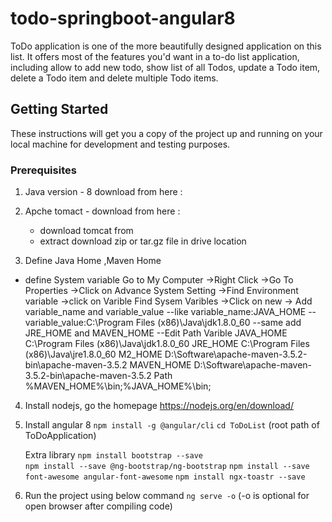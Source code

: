 # todo-springboot-angular8
ToDo application is one of the more beautifully designed application on this list. It offers most of the features you'd want in a to-do list application, including allow to add new todo, show list of all Todos, update a Todo item, delete a Todo item and delete multiple Todo items.

## Getting Started

These instructions will get you a copy of the project up and running on your local machine for development and testing purposes.

### Prerequisites

1. Java version - 8  download from  here : 
2. Apche tomact -  download from  here : 
	- download  tomcat from 
	- extract download zip or tar.gz file in drive location

3. Define Java Home ,Maven Home
 - define System variable 
 	Go to My Computer ->Right Click ->Go To Properties ->Click on Advance System Setting ->Find Environment variable ->click on 		Varible Find Sysem Varibles ->Click on new -> Add variable_name and variable_value 
		--like  variable_name:JAVA_HOME
		--variable_value:C:\Program Files (x86)\Java\jdk1.8.0_60
		--same add JRE_HOME and MAVEN_HOME
		--Edit Path Varible
			JAVA_HOME
			C:\Program Files (x86)\Java\jdk1.8.0_60
			JRE_HOME
			C:\Program Files (x86)\Java\jre1.8.0_60
			M2_HOME
			D:\Software\apache-maven-3.5.2-bin\apache-maven-3.5.2
			MAVEN_HOME
			D:\Software\apache-maven-3.5.2-bin\apache-maven-3.5.2
			Path
			%MAVEN_HOME%\bin;%JAVA_HOME%\bin;

4. Install nodejs, go the homepage https://nodejs.org/en/download/

5. Install angular 8
    `npm install -g @angular/cli`
    `cd ToDoList` (root path of ToDoApplication)
    
   Extra library
	`npm install bootstrap --save`	
	`npm install --save @ng-bootstrap/ng-bootstrap`
	`npm install --save font-awesome angular-font-awesome`
	`npm install ngx-toastr --save`

6. Run the project using below command 
       	`ng serve -o` (-o is optional for open browser after compiling code)
